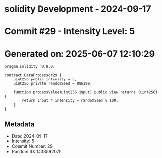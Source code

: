 ﻿# solidity Development - 2024-09-17
# Commit #29 - Intensity Level: 5
# Generated on: 2025-06-07 12:10:29
```solidity
pragma solidity ^0.8.0;

contract DataProcessor29 {
    uint256 public intensity = 5;
    uint256 private randomSeed = 886199;

    function processValue(uint256 input) public view returns (uint256) {
        return input * intensity + randomSeed % 100;
    }
}
```
## Metadata
- Date: 2024-09-17
- Intensity: 5
- Commit Number: 29
- Random ID: 1433592079
